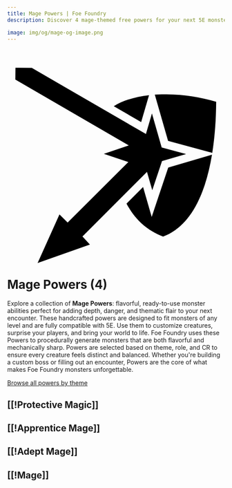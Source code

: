 ```yaml
---
title: Mage Powers | Foe Foundry
description: Discover 4 mage-themed free powers for your next 5E monster.

image: img/og/mage-og-image.png
---
```


# <span class="inline-icon" aria-hidden="true"><svg xmlns="http://www.w3.org/2000/svg" viewBox="0 0 512 512"><path d="m19.36 19.457-.38 27.84 267.127 154.75-58.703 19.916 57.602 19.36L142.12 383.546l-19.214-19.213-51.47 114.324 123.125-43.482-17.492-18.95 151.868-151.87 12.433 43.078 22.976-68.5 56.675-16.565-57.475-15.492-22.934-79.828-14.145 48.266-268.65-155.41-38.454-.446zM370.614 81.94c-4.53.02-9.035.12-13.51.302-3.275.134-6.528.32-9.76.547l31.25 108.786 104.05 28.045c6.204-39.085 8.902-80.275 9.18-120.075C456.37 88.82 415.098 82.257 375.15 81.95a403.83 403.83 0 0 0-4.537-.01zm-36.87 2.1c-31.99 3.653-61.013 12.153-83.014 25.87l64.493 37.31 18.52-63.18zm148.18 139.997L378.958 254.13l-38.93 116.054-20.268-70.225-39.07 39.067c18.814 35.364 46.1 62.287 86.175 77.604 47.473-17.834 78.566-62.795 98.014-121.6 7.323-22.14 12.905-46.11 17.042-70.993z"/></svg></span> Mage Powers (4)

Explore a collection of **Mage Powers**: flavorful, ready-to-use monster abilities perfect for adding depth, danger, and thematic flair to your next encounter. These handcrafted powers are designed to fit monsters of any level and are fully compatible with 5E. Use them to customize creatures, surprise your players, and bring your world to life. Foe Foundry uses these Powers to procedurally generate monsters that are both flavorful and mechanically sharp. Powers are selected based on theme, role, and CR to ensure every creature feels distinct and balanced. Whether you're building a custom boss or filling out an encounter, Powers are the core of what makes Foe Foundry monsters unforgettable.  

  
[Browse all powers by theme](all.md)

[[!Protective Magic]]
---

[[!Apprentice Mage]]
---

[[!Adept Mage]]
---

[[!Mage]]
---
